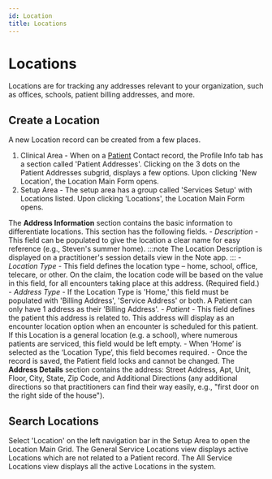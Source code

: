 ```yaml
---
id: Location
title: Locations
---
```


# Locations
Locations are for tracking any addresses relevant to your organization, such as offices, schools, patient billing addresses, and more. 

## Create a Location

A new Location record can be created from a few places. 
1. Clinical Area - When on a [Patient](Patients/Overview.md) Contact record, the Profile Info tab has a section called 'Patient Addresses'. Clicking on the 3 dots on the Patient Addresses subgrid, displays a few options. Upon clicking 'New Location', the Location Main Form opens.
2. Setup Area - The setup area has a group called 'Services Setup' with Locations listed. Upon clicking 'Locations', the Location Main Form opens.

 The **Address Information** section contains the basic information to differentiate locations. This section has the following fields. 
    - *Description* - This field can be populated to give the location a clear name for easy reference (e.g., Steven's summer home). 
    :::note
    The Location Description is displayed on a practitioner's session details view in the Note app.
    :::
    - *Location Type* - This field defines the location type – home, school, office, telecare, or other. On the claim, the location code will be based on the value in this field, for all encounters taking place at this address. (Required field.)
        - *Address Type* - If the Location Type is 'Home,' this field must be populated with 'Billing Address', 'Service Address' or both. A Patient can only have 1 address as their 'Billing Address'.
    - *Patient* - This field defines the patient this address is related to. This address will display as an encounter location option when an encounter is scheduled for this patient. If this Location is a general location (e.g. a school), where numerous patients are serviced, this field would be left empty. 
        - When ‘Home’ is selected as the ‘Location Type’, this field becomes required.
        - Once the record is saved, the Patient field locks and cannot be changed.
The **Address Details** section contains the address: Street Address, Apt, Unit, Floor, City, State, Zip Code, and Additional Directions (any additional directions so that practitioners can find their way easily, e.g., "first door on the right side of the house").  

## Search Locations

Select 'Location' on the left navigation bar in the Setup Area to open the Location Main Grid. The General Service Locations view displays active Locations which are not related to a Patient record. The All Service Locations view displays all the active Locations in the system.